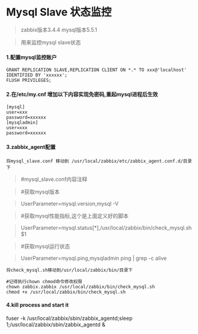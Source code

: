 # Mysql Slave 状态监控
> zabbix版本3.4.4  mysql版本5.5.1

> 用来监控mysql slave状态



#### 1.配置mysql监控账户

```
GRANT REPLICATION SLAVE,REPLICATION CLIENT ON *.* TO xxx@'localhost' IDENTIFIED BY 'xxxxxx';
FLUSH PRIVILEGES;
```

#### 2.在/etc/my.cnf 增加以下内容实现免密码,重起mysql进程后生效
```
[mysql]
user=xxx
password=xxxxxx
[mysqladmin]
user=xxx
password=xxxxxx
```


#### 3.zabbix_agent配置
`将mysql_slave.conf 移动到 /usr/local/zabbix/etc/zabbix_agent.conf.d/目录下`

> #mysql_slave.conf内容注释

> #获取mysql版本

> UserParameter=mysql.version,mysql -V

> #获取mysql性能指标,这个是上面定义好的脚本

> UserParameter=mysql.status[*],/usr/local/zabbix/bin/check_mysql.sh $1

> #获取mysql运行状态

> UserParameter=mysql.ping,mysqladmin ping | grep -c alive

`将check_mysql.sh移动到/usr/local/zabbix/bin/目录下`
```
#记得执行chown chmod命令修改权限
chown zabbix.zabbix /usr/local/zabbix/bin/check_mysql.sh
chmod +x /usr/local/zabbix/bin/check_mysql.sh
```

#### 4.kill process and start it 
fuser -k /usr/local/zabbix/sbin/zabbix_agentd;sleep 1;/usr/local/zabbix/sbin/zabbix_agentd &
